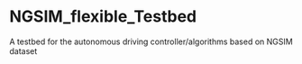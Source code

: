 # NGSIM_flexible_Testbed
A testbed for the autonomous driving controller/algorithms based on NGSIM dataset

